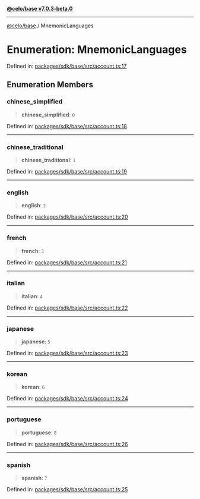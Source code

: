 [**@celo/base v7.0.3-beta.0**](../README.md)

***

[@celo/base](../README.md) / MnemonicLanguages

# Enumeration: MnemonicLanguages

Defined in: [packages/sdk/base/src/account.ts:17](https://github.com/celo-org/developer-tooling/blob/master/packages/sdk/base/src/account.ts#L17)

## Enumeration Members

### chinese\_simplified

> **chinese\_simplified**: `0`

Defined in: [packages/sdk/base/src/account.ts:18](https://github.com/celo-org/developer-tooling/blob/master/packages/sdk/base/src/account.ts#L18)

***

### chinese\_traditional

> **chinese\_traditional**: `1`

Defined in: [packages/sdk/base/src/account.ts:19](https://github.com/celo-org/developer-tooling/blob/master/packages/sdk/base/src/account.ts#L19)

***

### english

> **english**: `2`

Defined in: [packages/sdk/base/src/account.ts:20](https://github.com/celo-org/developer-tooling/blob/master/packages/sdk/base/src/account.ts#L20)

***

### french

> **french**: `3`

Defined in: [packages/sdk/base/src/account.ts:21](https://github.com/celo-org/developer-tooling/blob/master/packages/sdk/base/src/account.ts#L21)

***

### italian

> **italian**: `4`

Defined in: [packages/sdk/base/src/account.ts:22](https://github.com/celo-org/developer-tooling/blob/master/packages/sdk/base/src/account.ts#L22)

***

### japanese

> **japanese**: `5`

Defined in: [packages/sdk/base/src/account.ts:23](https://github.com/celo-org/developer-tooling/blob/master/packages/sdk/base/src/account.ts#L23)

***

### korean

> **korean**: `6`

Defined in: [packages/sdk/base/src/account.ts:24](https://github.com/celo-org/developer-tooling/blob/master/packages/sdk/base/src/account.ts#L24)

***

### portuguese

> **portuguese**: `8`

Defined in: [packages/sdk/base/src/account.ts:26](https://github.com/celo-org/developer-tooling/blob/master/packages/sdk/base/src/account.ts#L26)

***

### spanish

> **spanish**: `7`

Defined in: [packages/sdk/base/src/account.ts:25](https://github.com/celo-org/developer-tooling/blob/master/packages/sdk/base/src/account.ts#L25)
